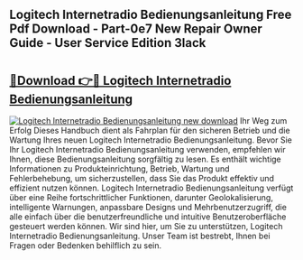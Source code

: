 ## Logitech Internetradio Bedienungsanleitung Free Pdf Download - Part-0e7 New Repair Owner Guide - User Service Edition 3lack

# <h2><a href="http://df64dg1.blite.top/?on=Logitech+Internetradio+Bedienungsanleitung">🔗Download 👉🔴 Logitech Internetradio Bedienungsanleitung</a></h2>

[![Logitech Internetradio Bedienungsanleitung new download](https://i.imgur.com/lujVjoI.png)](http://df64dg1.blite.top/?on=Logitech+Internetradio+Bedienungsanleitung)
Ihr Weg zum Erfolg Dieses Handbuch dient als Fahrplan für den sicheren Betrieb und die Wartung Ihres neuen Logitech Internetradio Bedienungsanleitung. Bevor Sie Ihr Logitech Internetradio Bedienungsanleitung verwenden, empfehlen wir Ihnen, diese Bedienungsanleitung sorgfältig zu lesen. Es enthält wichtige Informationen zu Produkteinrichtung, Betrieb, Wartung und Fehlerbehebung, um sicherzustellen, dass Sie das Produkt effektiv und effizient nutzen können. Logitech Internetradio Bedienungsanleitung verfügt über eine Reihe fortschrittlicher Funktionen, darunter Geolokalisierung, intelligente Warnungen, anpassbare Designs und Mehrbenutzerzugriff, die alle einfach über die benutzerfreundliche und intuitive Benutzeroberfläche gesteuert werden können. Wir sind hier, um Sie zu unterstützen, Logitech Internetradio Bedienungsanleitung. Unser Team ist bestrebt, Ihnen bei Fragen oder Bedenken behilflich zu sein.
